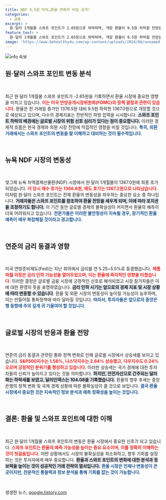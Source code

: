 ```yaml
---
title: NDF 9.5원 하락…환율 변화의 비밀 공개!
categories:
  - 금융
excerpt: >
  원·달러 1개월물 스와프 포인트가 2.65원으로 하락하며, 개장 환율이 9.5원 하락할 전망입니다. 금리 인하 예상에 따른 글로벌 위험선호 심리가 반영된 결과! 클릭해 더 알아보세요!
feature_text: >
  원·달러 1개월물 스와프 포인트가 2.65원으로 하락하며, 개장 환율이 9.5원 하락할 전망입니다. 금리 인하 예상에 따른 글로벌 위험선호 심리가 반영된 결과! 클릭해 더 알아보세요!
image: 'https://www.behealthy4u.com/wp-content/uploads/2024/06/unnamed-file.png'
---
```


<p><img src="https://www.behealthy4u.com/wp-content/uploads/2024/06/unnamed-file.png" alt="info 속보" /></p>

<h2 data-ke-size="size26">원·달러 스와프 포인트 변동 분석</h2>

<p data-ke-size="size16">&nbsp;</p>

<p>최근 원·달러 1개월물 스와프 포인트가 -2.65원을 기록하면서 환율 시장에 중요한 영향을 미치고 있습니다. <b><span style="color: #ee2323;">이는 미국 연방공개시장위원회(FOMC)의 정책 결정과 관련이 있습니다.</span></b> 환율은 전 거래일 종가인 1376.5원 대비 9.5원 하락한 1367.0원으로 개장할 것으로 예상되고 있으며, 다수의 경제지표는 전반적인 하방 압력을 시사합니다. <b><span style="background-color: #21538527;">스와프 포인트 하락의 배경에는 글로벌 시장의 위험 선호 심리가 있다는 점이 중요합니다.</span></b> 이러한 경제적 흐름은 한국 경제와 외환 시장 전망에 직접적인 영향을 미칠 것입니다. <b><span style="color: #1a5490;">특히, 외환 거래에서는 스와프 포인트의 변동을 잘 이해하고 대비하는 것이 필수적입니다.</span></b></p>

<p data-ke-size="size16">&nbsp;</p>

<h2 data-ke-size="size26">뉴욕 NDF 시장의 변동성</h2>

<p data-ke-size="size16">&nbsp;</p>

<p>엊그제 뉴욕 차액결제선물환(NDF) 시장에서 원·달러 1개월물이 1367.0원에 최종 호가되었습니다. <b><span style="color: #ee2323;">이 당시 매수 호가는 1366.8원, 매도 호가는 1367.2원으로 나타났습니다.</span></b> 이처럼 원·달러 스와프 포인트는 전체 환율의 변동성을 좌우하는 중요한 요소 중 하나입니다. <b><span style="background-color: #21538527;">거래자들은 스와프 포인트를 참조하여 환율 전망을 세우게 되며, 이에 따라 포지션을 조정하기도 합니다.</span></b> 이 기간 동안 글로벌 경제의 불확실성이 커지면서 환율의 예측이 더욱 어려워지고 있습니다. <b><span style="color: #1a5490;">전문가들은 이러한 불안정성이 지속될 경우, 장기적인 환율 예측이 매우 복잡해질 것이라고 경고합니다.</span></b></p>

<p data-ke-size="size16">&nbsp;</p>

<h2 data-ke-size="size26">연준의 금리 동결과 영향</h2>

<p data-ke-size="size16">&nbsp;</p>

<p>미국 연방준비제도(Fed)는 지난 회의에서 금리를 연 5.25~5.5%로 동결했습니다. <b><span style="color: #ee2323;">제롬 파월 의장은 금리 인하 가능성을 열어두었으며, 이는 환율에 즉각적인 영향을 미쳤습니다.</span></b> 이러한 결정은 글로벌 금융 시장에 긍정적인 신호로 해석되었고 시장 참가자들은 이에 대한 환영의 뜻을 표명하였습니다. <b><span style="background-color: #21538527;">금리 인하 시기는 앞으로의 경제 지표 및 시장 상황에 따라 변동할 수 있습니다</span></b>. 환율 및 외환 시장의 변동성이 높아질 가능성이 농후하며, 이는 만들어질 통화정책에 따라 달라질 것입니다. <b><span style="color: #1a5490;">따라서, 투자자들은 앞으로의 중앙은행 동향에 주의 깊게 귀 기울여야 할 것입니다.</span></b></p>

<p data-ke-size="size16">&nbsp;</p>

<h2 data-ke-size="size26">글로벌 시장의 반응과 환율 전망</h2>

<p data-ke-size="size16">&nbsp;</p>

<p>연준의 금리 동결과 관련된 통화 정책 변화로 인해 글로벌 시장에서 상승세를 보이고 있습니다. <b><span style="color: #ee2323;">S&amp;P500지수는 1.58%, 나스닥지수는 2.64% 상승했고, 다우지수도 0.24% 오르며 긍정적인 분위기를 형성하고 있습니다.</span></b> 이러한 상승세는 국가 경제에 대한 투자자들의 신뢰가 높아지고 있다는 것을 의미합니다. <b><span style="background-color: #21538527;">하지만, 안전자산으로 간주되는 달러화는 하락세를 보였고, 달러인덱스는 104.08을 기록했습니다.</span></b> 환율의 향후 추세는 중앙은행의 정책 변화 및 국제 경제 상황에 따른 불확실성이 클 것으로 보입니다. <b><span style="color: #1a5490;">결국 환율 시장에서 중요한 것은 지속적인 정보 분석과 예측 정확성을 높이는 것입니다.</span></b></p>

<p data-ke-size="size16">&nbsp;</p>

<h2 data-ke-size="size26">결론: 환율 및 스와프 포인트에 대한 이해</h2>

<p data-ke-size="size16">&nbsp;</p>

<p>최근 원·달러 1개월물 스와프 포인트의 변동은 환율 시장에서 중요한 신호가 되고 있습니다. <b><span style="color: #ee2323;">스와프 포인트는 환율의 예측 가능성을 높이는 중요 요소이며, 이를 정확히 이해하는 것이 첫걸음입니다.</span></b> 어떤 상황에서도 시장의 불확실성을 최소화하고, 향후 기회를 설정하는 것은 투자자에게 매우 중요합니다. <b><span style="background-color: #21538527;">환율과 스와프 포인트의 변화에 대한 분석과 정보력을 높이는 것이 성공적인 거래 전략의 열쇠입니다.</span></b> <b><span style="color: #1a5490;">환율 시장은 언제나 변동성이 큰 곳이지만, 전문적인 통찰력과 정보 분석을 통해 기회를 잡는 것이 가능합니다.</span></b></p>

<p data-ke-size="size16">&nbsp;</p>
생생한 뉴스, <a href="https://qoogle.tistory.com" rel="dofollow">qoogle.tistory.com</a>


